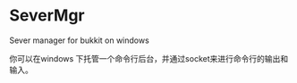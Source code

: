 SeverMgr
========

Sever manager for bukkit on windows

你可以在windows 下托管一个命令行后台，并通过socket来进行命令行的输出和输入。
